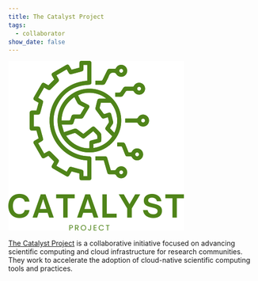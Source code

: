 ```yaml
---
title: The Catalyst Project
tags:
  - collaborator
show_date: false
---
```


![](featured.png)

[The Catalyst Project](https://catalystproject.cloud/) is a collaborative initiative focused on advancing scientific computing and cloud infrastructure for research communities. They work to accelerate the adoption of cloud-native scientific computing tools and practices.